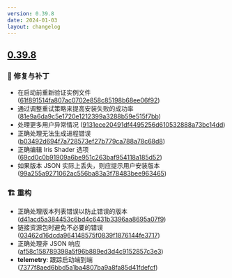 ```yaml
---
version: 0.39.8
date: 2024-01-03
layout: changelog
---
```

## [0.39.8](#0.39.8)
### 🐛 修复与补丁

- 在启动前重新验证实例文件 ([61f891514fa807ac0702e858c85198b68ee06f92](https://github.com/Voxelum/x-minecraft-launcher/commit/61f891514fa807ac0702e858c85198b68ee06f92))
- 通过调整重试策略来提高安装失败的成功率 ([81e9a6da9c5e1720e1212399a3288b59e515f7bb](https://github.com/Voxelum/x-minecraft-launcher/commit/81e9a6da9c5e1720e1212399a3288b59e515f7bb))
- 处理更多用户异常情况 ([9131ece20491df4495256d610532888a73bc14dd](https://github.com/Voxelum/x-minecraft-launcher/commit/9131ece20491df4495256d610532888a73bc14dd))
- 正确处理无法生成进程错误 ([b03492d694f7a728573ef27b779ca788a78c68d8](https://github.com/Voxelum/x-minecraft-launcher/commit/b03492d694f7a728573ef27b779ca788a78c68d8))
- 正确编辑 Iris Shader 选项 ([69cd0c0b91909a6be951c263baf954118a185d52](https://github.com/Voxelum/x-minecraft-launcher/commit/69cd0c0b91909a6be951c263baf954118a185d52))
- 如果版本 JSON 实际上丢失，则应提示用户安装版本 ([99a255a9271062ac556ba83a3f78483bee963465](https://github.com/Voxelum/x-minecraft-launcher/commit/99a255a9271062ac556ba83a3f78483bee963465))
### 🏗️ 重构

- 正确处理版本列表错误以防止错误的版本 ([d41acd5a384453c6bd4c6431b3396aa8695a07f9](https://github.com/Voxelum/x-minecraft-launcher/commit/d41acd5a384453c6bd4c6431b3396aa8695a07f9))
- 链接资源包时避免不必要的错误 ([03462d16dcda964148575f0839f1876144fe3717](https://github.com/Voxelum/x-minecraft-launcher/commit/03462d16dcda964148575f0839f1876144fe3717))
- 正确处理非 JSON 响应 ([af58c158789398a5f96b889ed3d4c9152857c3e3](https://github.com/Voxelum/x-minecraft-launcher/commit/af58c158789398a5f96b889ed3d4c9152857c3e3))
- **telemetry**: 跟踪启动端到端 ([7377f8aed6bbd5a1ba4807ba9a8fa85d41fdefcf](https://github.com/Voxelum/x-minecraft-launcher/commit/7377f8aed6bbd5a1ba4807ba9a8fa85d41fdefcf))
